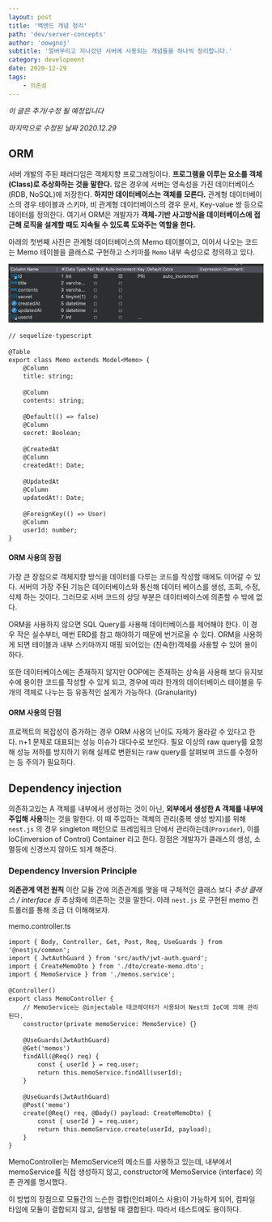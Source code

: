 ```yaml
---
layout: post
title: '백엔드 개념 정리'
path: 'dev/server-concepts'
author: 'oowgnoj'
subtitle: '얼버무리고 지나갔던 서버에 사용되는 개념들을 하나씩 정리합니다.'
category: development
date: 2020-12-29
tags:
    - 의존성
---
```


_이 글은 추가/수정 될 예정입니다_

_마지막으로 수정된 날짜 2020.12.29_

## ORM

서버 개발의 주된 패러다임은 객체지향 프로그래밍이다. **프로그램을 이루는 요소를 객체(Class)로 추상화하는 것을 말한다.**
많은 경우에 서버는 영속성을 가진 데이터베이스(RDB, NoSQL)에 저장한다. **하지만 데이터베이스는 객체를 모른다.**
관계형 데이터베이스의 경우 테이블과 스키마, 비 관계형 데이터베이스의 경우 문서, Key-value 쌍 등으로 데이터를 정의한다.
여기서 ORM은 개발자가 **객체-기반 사고방식을 데이터베이스에 접근해 로직을 설계할 때도 지속될 수 있도록 도와주는 역할을 한다.**

아래의 첫번째 사진은 관계형 데이터베이스의 Memo 테이블이고, 이어서 나오는 코드는 Memo 테이블을 클래스로 구현하고 스키마를 `Memo` 내부 속성으로 정의하고 있다.

![memo table](./../images/in-post/memo-db.png)

```tsx
// sequelize-typescript

@Table
export class Memo extends Model<Memo> {
    @Column
    title: string;

    @Column
    contents: string;

    @Default(() => false)
    @Column
    secret: Boolean;

    @CreatedAt
    @Column
    createdAt!: Date;

    @UpdatedAt
    @Column
    updatedAt!: Date;

    @ForeignKey(() => User)
    @Column
    userId: number;
}
```

#### ORM 사용의 장점

가장 큰 장점으로 객체지향 방식을 데이터를 다루는 코드를 작성할 때에도 이어갈 수 있다. 서버의 가장 주된 기능은 데이터베이스와 통신해 데이터 베이스를
생성, 조회, 수정, 삭제 하는 것이다. 그러므로 서버 코드의 상당 부분은 데이터베이스에 의존할 수 밖에 없다.

ORM을 사용하지 않으면 SQL Query를 사용해 데이터베이스를 제어해야 한다. 이 경우 작은 실수부터, 매번 ERD를 참고 해야하기 때문에 번거로울 수 있다. ORM을 사용하게 되면 테이블과 내부 스키마까지 매핑 되어있는 (친숙한)객체를 사용할 수 있어 용이하다.

또한 데이터베이스에는 존재하지 않지만 OOP에는 존재하는 상속을 사용해 보다 유지보수에 용이한 코드를 작성할 수 있게 되고, 경우에 따라 한개의 데이터베이스 테이블을 두개의 객체로 나누는 등 유동적인 설계가 가능하다. (Granularity)

#### ORM 사용의 단점

프로젝트의 복잡성이 증가하는 경우 ORM 사용의 난이도 자체가 올라갈 수 있다고 한다. n+1 문제로 대표되는 성능 이슈가 대다수로 보인다. 필요 이상의 raw query를 요청해 성능 저하를 방지하기 위해 실제로 변환되는 raw query를 살펴보며 코드를 수정하는 등 주의가 필요하다.

## Dependency injection

의존하고있는 A 객체를 내부에서 생성하는 것이 아닌, **외부에서 생성한 A 객체를 내부에 주입해 사용**하는 것을 말한다. 이 때 주입하는 객체의 관리(중복 생성 방지)를 위해 `nest.js` 의 경우 singleton 패턴으로 프레임워크 단에서 관리하는데(`Provider`), 이를 IoC(inversion of Control) Container 라고 한다. 장점은 개발자가 클래스의 생성, 소멸등에 신경쓰지 않아도 되게 해준다.

### Dependency Inversion Principle

**의존관계 역전 원칙** 이란 모듈 간에 의존관계를 맺을 때 구체적인 클래스 보다 _추상 클래스 / interface 등_ 추상화에 의존하는 것을 말한다. 아래 `nest.js` 로 구현된 memo 컨트롤러를 통해 조금 더 이해해보자.

memo.controller.ts

```tsx
import { Body, Controller, Get, Post, Req, UseGuards } from '@nestjs/common';
import { JwtAuthGuard } from 'src/auth/jwt-auth.guard';
import { CreateMemoDto } from './dto/create-memo.dto';
import { MemoService } from './memos.service';

@Controller()
export class MemoController {
    // MemoService는 @injectable 데코레이터가 사용되어 Nest의 IoC에 의해 관리된다.
    constructor(private memoService: MemoService) {}

    @UseGuards(JwtAuthGuard)
    @Get('memos')
    findAll(@Req() req) {
        const { userId } = req.user;
        return this.memoService.findAll(userId);
    }

    @UseGuards(JwtAuthGuard)
    @Post('memo')
    create(@Req() req, @Body() payload: CreateMemoDto) {
        const { userId } = req.user;
        return this.memoService.create(userId, payload);
    }
}
```

MemoController는 MemoService의 메소드를 사용하고 있는데, 내부에서 memoService를 직접 생성하지 않고, constructor에 MemoService (interface) 의존 관계를 명시했다.

이 방법의 장점으로 모듈간의 느슨한 결합(인터페이스 사용)이 가능하게 되어, 컴파일 타임에 모듈이 결합되지 않고, 실행될 때 결합된다. 따라서 테스트에도 용이하다.
